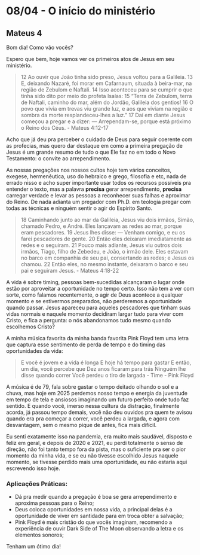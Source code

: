 # 08/04 - O início do ministério

## Mateus 4

Bom dia! Como vão vocês? 

Espero que bem, hoje vamos ver os primeiros atos de Jesus em seu ministério.

> 12 Ao ouvir que João tinha sido preso, Jesus voltou para a Galileia. 13 E, deixando Nazaré, foi morar em Cafarnaum, situada à beira-mar, na região de Zebulom e Naftali. 14 Isso aconteceu para se cumprir o que tinha sido dito por meio do profeta Isaías: 15 “Terra de Zebulom, terra de Naftali, caminho do mar, além do Jordão, Galileia dos gentios! 16 O povo que vivia em trevas viu grande luz, e aos que viviam na região e sombra da morte resplandeceu-lhes a luz.” 17 Daí em diante Jesus começou a pregar e a dizer: — Arrependam-se, porque está próximo o Reino dos Céus.  - Mateus 4:12-17
> 

Acho que já deu pra perceber o cuidado de Deus para seguir coerente com as profecias, mas quero dar destaque em como a primeira pregação de Jesus é um grande resumo de tudo o que Ele faz no em todo o Novo Testamento: o convite ao arrependimento.

As nossas pregações nos nossos cultos hoje tem vários conceitos, exegese, hermenêutica, uso do hebraico e grego, filosofia e etc, nada de errado nisso e acho super importante usar todos os recursos possíveis pra entender o texto, mas a palavra **precisa** gerar arrependimento, **precisa** carregar verdade e levar as pessoas a reconhecer suas falhas e aproximar do Reino. De nada adianta um pregador com Ph.D. em teologia pregar com todas as técnicas e ninguém sentir o agir do Espírito Santo.

> 18 Caminhando junto ao mar da Galileia, Jesus viu dois irmãos, Simão, chamado Pedro, e André. Eles lançavam as redes ao mar, porque eram pescadores. 19 Jesus lhes disse: — Venham comigo, e eu os farei pescadores de gente. 20 Então eles deixaram imediatamente as redes e o seguiram. 21 Pouco mais adiante, Jesus viu outros dois irmãos, Tiago, filho de Zebedeu, e João, o irmão dele. Eles estavam no barco em companhia de seu pai, consertando as redes; e Jesus os chamou. 22 Então eles, no mesmo instante, deixaram o barco e seu pai e seguiram Jesus. - Mateus 4:18-22
> 

A vida é sobre timing, pessoas bem-sucedidas alcançaram o lugar onde estão por aproveitar a oportunidade no tempo certo. Isso não tem a ver com sorte, como falamos recentemente, o agir de Deus acontece a qualquer momento e se estivermos preparados, não perderemos a oportunidade quando passar. Jesus apareceu para aqueles pescadores que tinham suas vidas normais e naquele momento decidiram largar tudo para viver com Cristo, e fica a pergunta: o nós abandonamos tudo mesmo quando escolhemos Cristo?

A minha música favorita da minha banda favorita Pink Floyd tem uma letra que captura esse sentimento de perda de tempo e do timing das oportunidades da vida:

> E você é jovem e a vida é longa
E hoje há tempo para gastar
E então, um dia, você percebe que
Dez anos ficaram para trás
Ninguém lhe disse quando correr
Você perdeu o tiro de largada - Time - Pink Floyd
> 

A música é de 79, fala sobre gastar o tempo deitado olhando o sol e a chuva, mas hoje em 2025 perdemos nosso tempo e energia da juventude em tempo de tela e ansiosos imaginando um futuro perfeito onde tudo faz sentido. E quando você, imerso nessa cultura da distração, finalmente acorda, já passou tempo demais, você não deu ouvidos pra quem te avisou quando era pra começar a correr, você perdeu a largada, e agora com desvantagem, sem o mesmo pique de antes, fica mais difícil. 

Eu senti exatamente isso na pandemia, era muito mais saudável, disposto e feliz em geral, e depois de 2020 e 2021, eu perdi totalmente o senso de direção, não foi tanto tempo fora da pista, mas o suficiente pra ser o pior momento da minha vida, e se eu não tivesse escolhido Jesus naquele momento, se tivesse perdido mais uma oportunidade, eu não estaria aqui escrevendo isso hoje. 

### Aplicações Práticas:

- Dá pra medir quando a pregação é boa se gera arrependimento e aproxima pessoas para o Reino;
- Deus coloca oportunidades em nossa vida, a principal delas é a oportunidade de viver em santidade para em troca obter a salvação;
- Pink Floyd é mais cristão do que vocês imaginam, recomendo a experiência de ouvir Dark Side of The Moon observando a letra e os elementos sonoros;

Tenham um ótimo dia!